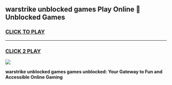 
## warstrike unblocked games Play Online 👋 Unblocked Games
<h3>
<a href="https://premium.freeplayer.one?title=warstrike_unblocked_games&ref=19F">CLICK TO PLAY</a></h3>
<hr>

<h3>
<a href="https://premium.freeplayer.one?title=warstrike_unblocked_games&ref=19F">CLICK 2 PLAY</a>
  
</h3>

<a href="https://premium.freeplayer.one?title=warstrike_unblocked_games&ref=19F"><img src="https://clearcache.store/games.png"></a>


**warstrike unblocked games games unblocked: Your Gateway to Fun and Accessible Online Gaming**

